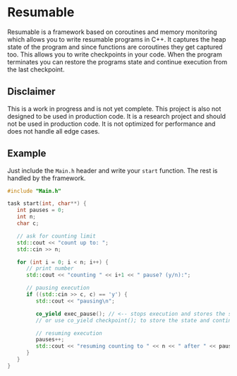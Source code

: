 # Resumable
Resumable is a framework based on coroutines and memory monitoring which
allows you to write resumable programs in C++. It captures the heap state
of the program and since functions are coroutines they get captured too.
This allows you to write checkpoints in your code. When the program terminates
you can restore the programs state and continue execution from the last
checkpoint.

## Disclaimer
This is a work in progress and is not yet complete. This project is also not
designed to be used in production code. It is a research project and should
not be used in production code. It is not optimized for performance and does
not handle all edge cases.

## Example
Just include the `Main.h` header and write your `start` function. The 
rest is handled by the framework.

```c++
#include "Main.h"

task start(int, char**) {
   int pauses = 0;
   int n;
   char c;

   // ask for counting limit
   std::cout << "count up to: ";
   std::cin >> n;

   for (int i = 0; i < n; i++) {
      // print number
      std::cout << "counting " << i+1 << " pause? (y/n):";

      // pausing execution
      if ((std::cin >> c, c) == 'y') {
         std::cout << "pausing\n";

         co_yield exec_pause(); // <-- stops execution and stores the state
         // or use co_yield checkpoint(); to store the state and continue

         // resuming execution
         pauses++;
         std::cout << "resuming counting to " << n << " after " << pauses << " pauses\n";
      }
   }
}
```